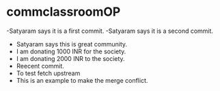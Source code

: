 # commclassroomOP
-Satyaram says it is a first commit.
-Satyaram says it is a second commit.
- Satyaram says this is great community.
- I am donating 1000 INR for the society.
- I am donating 2000 INR to the society.
- Reecent commit.
- To test fetch upstream
- This is an example to make the merge conflict.

